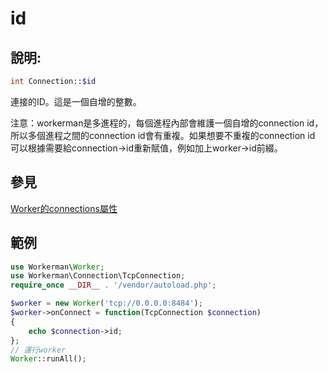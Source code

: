 # id

## 說明:
```php
int Connection::$id
```

連接的ID。這是一個自增的整數。

注意：workerman是多進程的，每個進程內部會維護一個自增的connection id，所以多個進程之間的connection id會有重複。如果想要不重複的connection id 可以根據需要給connection->id重新賦值，例如加上worker->id前綴。

## 參見
[Worker的connections屬性](../worker/connections.md)


## 範例


```php
use Workerman\Worker;
use Workerman\Connection\TcpConnection;
require_once __DIR__ . '/vendor/autoload.php';

$worker = new Worker('tcp://0.0.0.0:8484');
$worker->onConnect = function(TcpConnection $connection)
{
    echo $connection->id;
};
// 運行worker
Worker::runAll();
```
